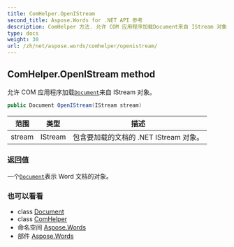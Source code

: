 ```yaml
---
title: ComHelper.OpenIStream
second_title: Aspose.Words for .NET API 参考
description: ComHelper 方法. 允许 COM 应用程序加载Document来自 IStream 对象
type: docs
weight: 30
url: /zh/net/aspose.words/comhelper/openistream/
---
```

## ComHelper.OpenIStream method

允许 COM 应用程序加载[`Document`](../../document/)来自 IStream 对象。

```csharp
public Document OpenIStream(IStream stream)
```

| 范围 | 类型 | 描述 |
| --- | --- | --- |
| stream | IStream | 包含要加载的文档的 .NET IStream 对象。 |

### 返回值

一个[`Document`](../../document/)表示 Word 文档的对象。

### 也可以看看

* class [Document](../../document/)
* class [ComHelper](../)
* 命名空间 [Aspose.Words](../../comhelper/)
* 部件 [Aspose.Words](../../../)


